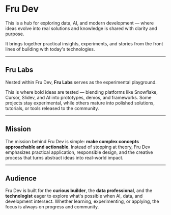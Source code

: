 # Fru Dev
This is a hub for exploring data, AI, and modern development — where ideas evolve into real solutions and knowledge is shared with clarity and purpose.

It brings together practical insights, experiments, and stories from the front lines of building with today's technologies.

---

## Fru Labs

Nested within Fru Dev, **Fru Labs** serves as the experimental playground. 

This is where bold ideas are tested — blending platforms like Snowflake, Cursor, Slidev, and AI into prototypes, demos, and frameworks. Some projects stay experimental, while others mature into polished solutions, tutorials, or tools released to the community.

---

## Mission

The mission behind Fru Dev is simple: **make complex concepts approachable and actionable**. Instead of stopping at theory, Fru Dev emphasizes practical application, responsible design, and the creative process that turns abstract ideas into real-world impact.

---

## Audience

Fru Dev is built for the **curious builder**, the **data professional**, and the **technologist** eager to explore what's possible when AI, data, and development intersect. Whether learning, experimenting, or applying, the focus is always on progress and community.
